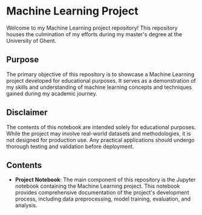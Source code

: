 # Machine Learning Project

Welcome to my Machine Learning project repository! This repository houses the culmination of my efforts during my master's degree at the University of Ghent.

## Purpose
The primary objective of this repository is to showcase a Machine Learning project developed for educational purposes. It serves as a demonstration of my skills and understanding of machine learning concepts and techniques gained during my academic journey.

## Disclaimer
The contents of this notebook are intended solely for educational purposes. While the project may involve real-world datasets and methodologies, it is not designed for production use. Any practical applications should undergo thorough testing and validation before deployment.

## Contents
- **Project Notebook**: The main component of this repository is the Jupyter notebook containing the Machine Learning project. This notebook provides comprehensive documentation of the project's development process, including data preprocessing, model training, evaluation, and analysis.
